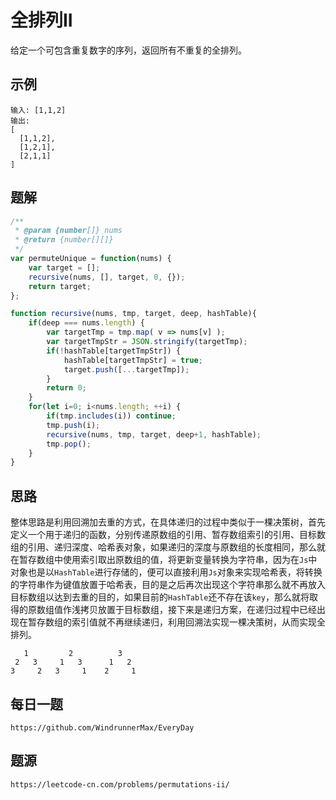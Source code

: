 # 全排列II
给定一个可包含重复数字的序列，返回所有不重复的全排列。

## 示例

```
输入: [1,1,2]
输出:
[
  [1,1,2],
  [1,2,1],
  [2,1,1]
]
```

## 题解

```javascript
/**
 * @param {number[]} nums
 * @return {number[][]}
 */
var permuteUnique = function(nums) {
    var target = [];
    recursive(nums, [], target, 0, {});
    return target;
};

function recursive(nums, tmp, target, deep, hashTable){
    if(deep === nums.length) {
        var targetTmp = tmp.map( v => nums[v] );
        var targetTmpStr = JSON.stringify(targetTmp);
        if(!hashTable[targetTmpStr]) {
            hashTable[targetTmpStr] = true;
            target.push([...targetTmp]);
        }
        return 0;
    }
    for(let i=0; i<nums.length; ++i) {
        if(tmp.includes(i)) continue;
        tmp.push(i);
        recursive(nums, tmp, target, deep+1, hashTable);
        tmp.pop();
    }
}
```

## 思路
整体思路是利用回溯加去重的方式，在具体递归的过程中类似于一棵决策树，首先定义一个用于递归的函数，分别传递原数组的引用、暂存数组索引的引用、目标数组的引用、递归深度、哈希表对象，如果递归的深度与原数组的长度相同，那么就在暂存数组中使用索引取出原数组的值，将更新变量转换为字符串，因为在`Js`中对象也是以`HashTable`进行存储的，便可以直接利用`Js`对象来实现哈希表，将转换的字符串作为键值放置于哈希表，目的是之后再次出现这个字符串那么就不再放入目标数组以达到去重的目的，如果目前的`HashTable`还不存在该`key`，那么就将取得的原数组值作浅拷贝放置于目标数组，接下来是递归方案，在递归过程中已经出现在暂存数组的索引值就不再继续递归，利用回溯法实现一棵决策树，从而实现全排列。
```
   1         2          3
 2   3     1   3      1   2
3     2   3     1    2     1
```


## 每日一题

```
https://github.com/WindrunnerMax/EveryDay
```

## 题源

```
https://leetcode-cn.com/problems/permutations-ii/
```
